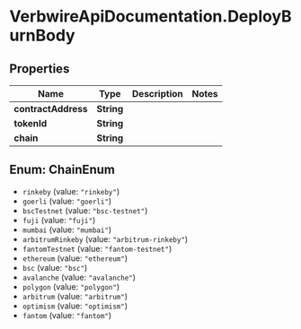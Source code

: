 # VerbwireApiDocumentation.DeployBurnBody

## Properties
Name | Type | Description | Notes
------------ | ------------- | ------------- | -------------
**contractAddress** | **String** |  | 
**tokenId** | **String** |  | 
**chain** | **String** |  | 

<a name="ChainEnum"></a>
## Enum: ChainEnum

* `rinkeby` (value: `"rinkeby"`)
* `goerli` (value: `"goerli"`)
* `bscTestnet` (value: `"bsc-testnet"`)
* `fuji` (value: `"fuji"`)
* `mumbai` (value: `"mumbai"`)
* `arbitrumRinkeby` (value: `"arbitrum-rinkeby"`)
* `fantomTestnet` (value: `"fantom-testnet"`)
* `ethereum` (value: `"ethereum"`)
* `bsc` (value: `"bsc"`)
* `avalanche` (value: `"avalanche"`)
* `polygon` (value: `"polygon"`)
* `arbitrum` (value: `"arbitrum"`)
* `optimism` (value: `"optimism"`)
* `fantom` (value: `"fantom"`)

